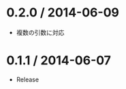  0.2.0 / 2014-06-09
===================

 * 複数の引数に対応

 0.1.1 / 2014-06-07
===================

 * Release
